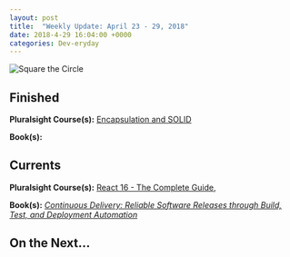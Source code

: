 ```yaml
---
layout: post
title:  "Weekly Update: April 23 - 29, 2018"
date: 2018-4-29 16:04:00 +0000
categories: Dev-eryday
---
```




![Square the Circle](https://farm1.staticflickr.com/796/40917957534_cbe62b7c3b.jpg)



## Finished

**Pluralsight Course(s):** [Encapsulation and SOLID][sol]

**Book(s):** 

## Currents

**Pluralsight Course(s):** [React 16 - The Complete Guide][re], 

**Book(s):** *[Continuous Delivery: Reliable Software Releases through Build, Test, and Deployment Automation][cd]*

## On the Next...



[re]: https://www.udemy.com/react-the-complete-guide-incl-redux/
[sol]: https://app.pluralsight.com/library/courses/encapsulation-solid/table-of-contents
[cd]: https://www.amazon.com/Continuous-Delivery-Deployment-Automation-Addison-Wesley/dp/0321601912